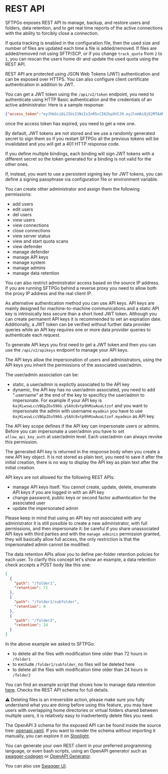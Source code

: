 # REST API

SFTPGo exposes REST API to manage, backup, and restore users and folders, data retention, and to get real time reports of the active connections with the ability to forcibly close a connection.

If quota tracking is enabled in the configuration file, then the used size and number of files are updated each time a file is added/removed. If files are added/removed not using SFTP/SCP, or if you change `track_quota` from `2` to `1`, you can rescan the users home dir and update the used quota using the REST API.

REST API are protected using JSON Web Tokens (JWT) authentication and can be exposed over HTTPS. You can also configure client certificate authentication in addition to JWT.

You can get a JWT token using the `/api/v2/token` endpoint, you need to authenticate using HTTP Basic authentication and the credentials of an active administrator. Here is a sample response:

```json
{"access_token":"eyJhbGciOiJIUzI1NiIsInR5cCI6IkpXVCJ9.eyJleHAiOjE2MTA4NzU5NDksImp0aSI6ImMwMjAzbGZjZHJwZDRsMGMxanZnIiwibmJmIjoxNjEwODc1MzE5LCJwZXJtaXNzaW9ucyI6WyIqIl0sInN1YiI6ImlHZ010NlZNU3AzN2tld3hMR3lUV1l2b2p1a2ttSjBodXlJZHBzSWRyOFE9IiwidXNlcm5hbWUiOiJhZG1pbiJ9.dt-UwcWdEMwoGauuiQw8BmgpBAv4YlTaXkyNK-7iRJ4","expires_at":"2021-01-17T09:32:29Z"}
```

once the access token has expired, you need to get a new one.

By default, JWT tokens are not stored and we use a randomly generated secret to sign them so if you restart SFTPGo all the previous tokens will be invalidated and you will get a 401 HTTP response code.

If you define multiple bindings, each binding will sign JWT tokens with a different secret so the token generated for a binding is not valid for the other ones.

If, instead, you want to use a persistent signing key for JWT tokens, you can define a signing passphrase via configuration file or environment variable.

You can create other administrator and assign them the following permissions:

- add users
- edit users
- del users
- view users
- view connections
- close connections
- view server status
- view and start quota scans
- view defender
- manage defender
- manage API keys
- manage system
- manage admins
- manage data retention

You can also restrict administrator access based on the source IP address. If you are running SFTPGo behind a reverse proxy you need to allow both the proxy IP address and the real client IP.

As alternative authentication method you can use API keys. API keys are mainly designed for machine-to-machine communications and a static API key is intrinsically less secure than a short lived JWT token. Although you can create permanent API keys it is recommended to set an expiration date. Additionally, a JWT token can be verified without further data provider queries while an API key requires one or more data provider queries to authenticate each request.

To generate API keys you first need to get a JWT token and then you can use the `/api/v2/apikeys` endpoint to manage your API keys.

The API keys allow the impersonation of users and administrators, using the API keys you inherit the permissions of the associated user/admin.

The user/admin association can be:

- static, a user/admin is explictly associated to the API key
- dynamic, the API key has no user/admin associated, you need to add ".username" at the end of the key to specificy the user/admin to impersonate. For example if your API key is `6ajKLwswLccVBGpZGv596G.ySAXc8vtp9hMiwAuaLtzof` and you want to impersonate the admin with username `myadmin` you have to use `6ajKLwswLccVBGpZGv596G.ySAXc8vtp9hMiwAuaLtzof.myadmin` as API key.

The API key scope defines if the API key can impersonate users or admins.
Before you can impersonate a user/admin you have to set `allow_api_key_auth` at user/admin level. Each user/admin can always revoke this permission.

The generated API key is returned in the response body when you create a new API key object. It is not stored as plain text, you need to save it after the initial creation, there is no way to display the API key as plain text after the initial creation.

API keys are not allowed for the following REST APIs:

- manage API keys itself. You cannot create, update, delete, enumerate API keys if you are logged in with an API key
- change password, public keys or second factor authentication for the associated user
- update the impersonated admin

Please keep in mind that using an API key not associated with any administrator it is still possible to create a new administrator, with full permissions, and then impersonate it: be careful if you share unassociated API keys with third parties and with the `manage adminis` permission granted, they will basically allow full access, the only restriction is that the impersonated admin cannot be modified.

The data retention APIs allow you to define per-folder retention policies for each user. To clarify this concept let's show an example, a data retention check accepts a POST body like this one:

```json
[
  {
    "path": "/folder1",
    "retention": 72
  },
  {
    "path": "/folder1/subfolder",
    "retention": 0
  },
  {
    "path": "/folder2",
    "retention": 24
  }
]
```

In the above example we asked to SFTPGo:

- to delete all the files with modification time older than 72 hours in `/folder1`
- to exclude `/folder1/subfolder`, no files will be deleted here
- to delete all the files with modification time older than 24 hours in `/folder2`

You can find an example script that shows how to manage data retention [here](../examples/data-retention). Checks the REST API schema for full details.

:warning: Deleting files is an irreversible action, please make sure you fully understand what you are doing before using this feature, you may have users with overlapping home directories or virtual folders shared between multiple users, it is relatively easy to inadvertently delete files you need.

The OpenAPI 3 schema for the exposed API can be found inside the source tree: [openapi.yaml](../httpd/schema/openapi.yaml "OpenAPI 3 specs"). If you want to render the schema without importing it manually, you can explore it on [Stoplight](https://sftpgo.stoplight.io/docs/sftpgo/openapi.yaml).

You can generate your own REST client in your preferred programming language, or even bash scripts, using an OpenAPI generator such as [swagger-codegen](https://github.com/swagger-api/swagger-codegen) or [OpenAPI Generator](https://openapi-generator.tech/).

You can also use [Swagger UI](https://github.com/swagger-api/swagger-ui).
